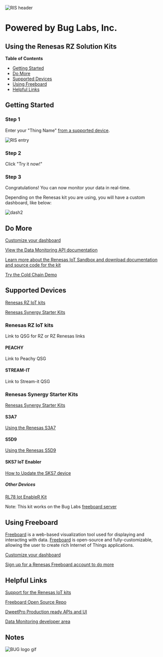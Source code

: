 ![RIS header](https://github.com/buglabs/Synergy-Starter-Kit/raw/master/Pictures/RIS%20header.PNG)

# Powered by Bug Labs, Inc. 
## Using the Renesas RZ Solution Kits

**Table of Contents** 
- [Getting Started](#getting-started)
- [Do More](#do-more)
- [Supported Devices](#supported-devices)
- [Using Freeboard](#using-freeboard)
- [Helpful Links](#helpful-links)

## Getting Started

### Step 1 

Enter your "Thing Name" [from a supported device](#supported-devices).

![RIS entry](https://github.com/buglabs/Synergy-Starter-Kit/raw/master/Pictures/RIS%20entry.PNG)

### Step 2 

Click "Try it now!"

### Step 3

Congratulations! You can now monitor your data in real-time. 

Depending on the Renesas kit you are using, you will have a custom dashboard, like below:

![dash2](https://github.com/buglabs/Synergy-Starter-Kit/raw/master/Pictures/dash2.PNG)

## Do More

[Customize your dashboard](https://github.com/buglabs/Synergy-Starter-Kit/blob/master/README.md#using-freeboard)

[View the Data Monitoring API documentation](https://renesas.dweet.io/play/)

[Learn more about the Renesas IoT Sandbox and download documentation and source code for the kit](https://www.renesas.com/iotsandbox)

[Try the Cold Chain Demo](https://github.com/buglabs/Synergy-Starter-Kit/raw/master/Cold%20Chain/User%20Guide.md) 

## Supported Devices

[Renesas RZ IoT kits](#renesas-rz-iot-kits)

[Renesas Synergy Starter Kits](#renesas-synergy-starter-kits)

### Renesas RZ IoT kits

Link to QSG for RZ or RZ Renesas links 

#### PEACHY

Link to Peachy QSG

#### STREAM-IT

Link to Stream-it QSG

### Renesas Synergy Starter Kits

[Renesas Synergy Starter Kits](https://github.com/buglabs/Synergy-Starter-Kit)

#### S3A7

[Using the Renesas S3A7](https://github.com/buglabs/Synergy-Starter-Kit/raw/master/S3A7/readme.md)

#### S5D9

[Using the Renesas S5D9](https://github.com/buglabs/Synergy-Starter-Kit/raw/master/README.md)

#### SKS7 IoT Enabler

[How to Update the SKS7 device](https://github.com/buglabs/Synergy-Starter-Kit/tree/master/Files/SKS7)

##### Other Devices

[RL78 Iot EnableR Kit](https://github.com/buglabs/iot-enabler-kit)

Note: This kit works on the Bug Labs [freeboard server](https://freeboard.io)

## Using Freeboard

[Freeboard](https://freeboard.io) is a web-based visualization tool used for displaying and interacting with data. [Freeboard](https://freeboard.io) is open-source and fully-customizable, allowing the user to create rich Internet of Things applications.

[Customize your dashboard](https://github.com/buglabs/Synergy-Starter-Kit/raw/master/README.md#using-freeboard)

[Sign up for a Renesas Freeboard account to do more](https://renesas.freeboard.io/signup)


## Helpful Links

[Support for the Renesas IoT kits](http://renesasrulz.com/iot/)

[Freeboard Open Source Repo](https://github.com/Freeboard/freeboard)

[DweetPro Production ready APIs and UI](https://dweetpro.io)

[Data Monitoring developer area](https://renesas.dweet.io/) 


## Notes


![BUG logo gif](https://github.com/buglabs/Synergy-Starter-Kit/raw/master/Pictures/BUG_logo_gif.gif)
